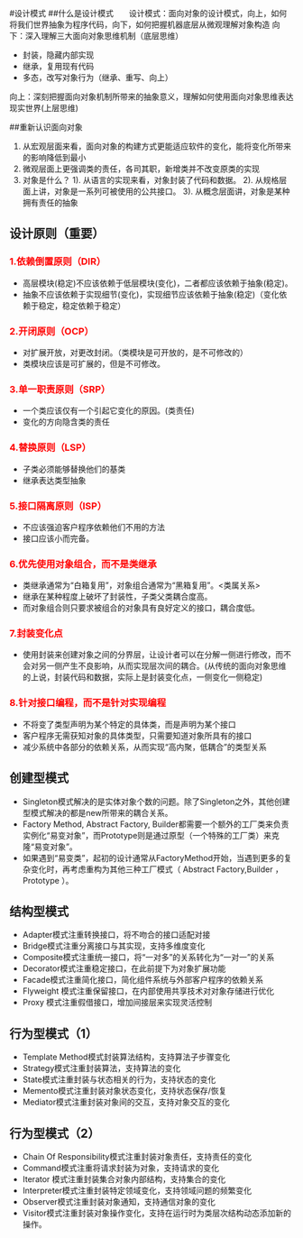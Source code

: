 #设计模式
##什么是设计模式
&nbsp;&nbsp;&nbsp;&nbsp;&nbsp;&nbsp;设计模式：面向对象的设计模式，向上，如何将我们世界抽象为程序代码，向下，如何把握机器底层从微观理解对象构造
向下：深入理解三大面向对象思维机制（底层思维）

*	封装，隐藏内部实现
*	继承，复用现有代码
*	多态，改写对象行为（继承、重写、向上）

向上：深刻把握面向对象机制所带来的抽象意义，理解如何使用面向对象思维表达现实世界(上层思维)

##重新认识面向对象

1.	从宏观层面来看，面向对象的构建方式更能适应软件的变化，能将变化所带来的影响降低到最小
2.	微观层面上更强调类的责任，各司其职，新增类并不改变原类的实现
3.	对象是什么？
	1).	从语言的实现来看，对象封装了代码和数据。
	2).	从规格层面上讲，对象是一系列可被使用的公共接口。
	3).	从概念层面讲，对象是某种拥有责任的抽象

## 设计原则（重要）
### <font color=red>1.依赖倒置原则（DIR）</font>
*	高层模块(稳定)不应该依赖于低层模块(变化)，二者都应该依赖于抽象(稳定)。
*	抽象不应该依赖于实现细节(变化)，实现细节应该依赖于抽象(稳定)（变化依赖于稳定，稳定依赖于稳定）

### <font color=red>2.开闭原则（OCP）</font>
*	对扩展开放，对更改封闭。（类模块是可开放的，是不可修改的）
*	类模块应该是可扩展的，但是不可修改。

### <font color=red>3.单一职责原则（SRP）</font>
*	一个类应该仅有一个引起它变化的原因。(类责任)
*	变化的方向隐含类的责任

### <font color=red>4.替换原则（LSP）</font>
*	子类必须能够替换他们的基类
*	继承表达类型抽象

### <font color=red>5.接口隔离原则（ISP）</font>
*	不应该强迫客户程序依赖他们不用的方法
*	接口应该小而完备。

### <font color=red>6.优先使用对象组合，而不是类继承</font>
*	类继承通常为“白箱复用”，对象组合通常为“黑箱复用”。<类属关系>
*	继承在某种程度上破坏了封装性，子类父类耦合度高。
*	而对象组合则只要求被组合的对象具有良好定义的接口，耦合度低。

### <font color=red>7.封装变化点 </font>
*	使用封装来创建对象之间的分界层，让设计者可以在分解一侧进行修改，而不会对另一侧产生不良影响，从而实现层次间的耦合。(从传统的面向对象思维的上说，封装代码和数据，实际上是封装变化点，一侧变化一侧稳定)

### <font color=red>8.针对接口编程，而不是针对实现编程</font>
*	不将变了类型声明为某个特定的具体类，而是声明为某个接口
*	客户程序无需获知对象的具体类型，只需要知道对象所具有的接口
*	减少系统中各部分的依赖关系，从而实现“高内聚，低耦合”的类型关系

## 创建型模式
* Singleton模式解决的是实体对象个数的问题。除了Singleton之外，其他创建型模式解决的都是new所带来的耦合关系。
* Factory Method, Abstract Factory, Builder都需要一个额外的工厂类来负责实例化“易变对象”，而Prototype则是通过原型（一个特殊的工厂类）来克隆“易变对象”。
* 如果遇到“易变类”，起初的设计通常从FactoryMethod开始，当遇到更多的复杂变化时，再考虑重构为其他三种工厂模式（ Abstract Factory,Builder ， Prototype ）。

## 结构型模式
* Adapter模式注重转换接口，将不吻合的接口适配对接
* Bridge模式注重分离接口与其实现，支持多维度变化
* Composite模式注重统一接口，将“一对多”的关系转化为“一对一”的关系
* Decorator模式注重稳定接口，在此前提下为对象扩展功能
* Facade模式注重简化接口，简化组件系统与外部客户程序的依赖关系
* Flyweight 模式注重保留接口，在内部使用共享技术对对象存储进行优化
* Proxy 模式注重假借接口，增加间接层来实现灵活控制

## 行为型模式（1）
* Template Method模式封装算法结构，支持算法子步骤变化
* Strategy模式注重封装算法，支持算法的变化
* State模式注重封装与状态相关的行为，支持状态的变化
* Memento模式注重封装对象状态变化，支持状态保存/恢复
* Mediator模式注重封装对象间的交互，支持对象交互的变化

## 行为型模式（2）
* Chain Of Responsibility模式注重封装对象责任，支持责任的变化
* Command模式注重将请求封装为对象，支持请求的变化
* Iterator 模式注重封装集合对象内部结构，支持集合的变化
* Interpreter模式注重封装特定领域变化，支持领域问题的频繁变化
* Observer模式注重封装对象通知，支持通信对象的变化
* Visitor模式注重封装对象操作变化，支持在运行时为类层次结构动态添加新的操作。
